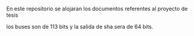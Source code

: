 En este repositorio se alojaran los documentos referentes al proyecto de tesis

los buses son de 113 bits y la salida de sha sera de 64 bits.

